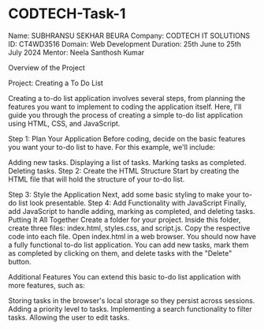 # CODTECH-Task-1

Name: SUBHRANSU SEKHAR BEURA
Company: CODTECH IT SOLUTIONS
ID: CT4WD3516
Domain: Web Development
Duration: 25th June to 25th July 2024
Mentor: Neela Santhosh Kumar

Overview of the Project

Project: Creating a To Do List

Creating a to-do list application involves several steps, from planning the features you want to implement to coding the application itself. Here, I'll guide you through the process of creating a simple to-do list application using HTML, CSS, and JavaScript.

Step 1: Plan Your Application
Before coding, decide on the basic features you want your to-do list to have. For this example, we'll include:

Adding new tasks.
Displaying a list of tasks.
Marking tasks as completed.
Deleting tasks.
Step 2: Create the HTML Structure
Start by creating the HTML file that will hold the structure of your to-do list.

Step 3: Style the Application
Next, add some basic styling to make your to-do list look presentable.
Step 4: Add Functionality with JavaScript
Finally, add JavaScript to handle adding, marking as completed, and deleting tasks.
Putting It All Together
Create a folder for your project.
Inside this folder, create three files: index.html, styles.css, and script.js.
Copy the respective code into each file.
Open index.html in a web browser.
You should now have a fully functional to-do list application. You can add new tasks, mark them as completed by clicking on them, and delete tasks with the "Delete" button.

Additional Features
You can extend this basic to-do list application with more features, such as:

Storing tasks in the browser's local storage so they persist across sessions.
Adding a priority level to tasks.
Implementing a search functionality to filter tasks.
Allowing the user to edit tasks.
